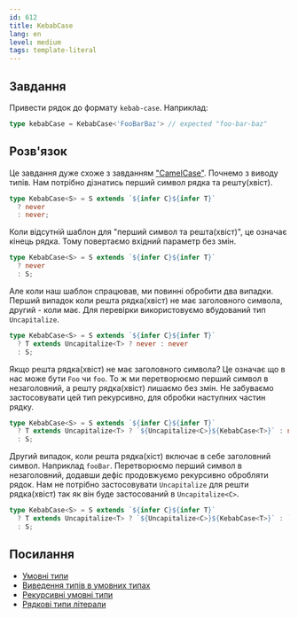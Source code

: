 ```yaml
---
id: 612
title: KebabCase
lang: en
level: medium
tags: template-literal
---
```


## Завдання

Привести рядок до формату `kebab-case`.
Наприклад:

```typescript
type kebabCase = KebabCase<'FooBarBaz'> // expected "foo-bar-baz"
```

## Розв'язок

Це завдання дуже схоже з завданням ["CamelCase"](./medium-camelcase.md).
Почнемо з виводу типів.
Нам потрібно дізнатись перший символ рядка та решту(хвіст).

```typescript
type KebabCase<S> = S extends `${infer C}${infer T}`
  ? never
  : never;
```
Коли відсутній шаблон для "перший символ та решта(хвіст)", це означає кінець рядка.
Тому повертаємо вхідний параметр без змін.

```typescript
type KebabCase<S> = S extends `${infer C}${infer T}`
  ? never
  : S;
```

Але коли наш шаблон спрацював, ми повинні обробити два випадки.
Перший випадок коли решта рядка(хвіст) не має заголовного символа, другий - коли має.
Для перевірки використовуємо вбудований тип `Uncapitalize`.

```typescript
type KebabCase<S> = S extends `${infer C}${infer T}`
  ? T extends Uncapitalize<T> ? never : never
  : S;
```

Якщо решта рядка(хвіст) не має заголовного символа?
Це означає що в нас може бути `Foo` чи `foo`.
То ж ми перетворюємо перший символ в незаголовний, а решту рядка(хвіст) лишаємо без змін.
Не забуваємо застосовувати цей тип рекурсивно, для обробки наступних частин рядку.

```typescript
type KebabCase<S> = S extends `${infer C}${infer T}`
  ? T extends Uncapitalize<T> ? `${Uncapitalize<C>}${KebabCase<T>}` : never
  : S;
```

Другий випадок, коли решта рядка(хіст) включає в себе заголовний символ.
Наприклад `fooBar`.
Перетворюємо перший символ в незаголовний, додавши дефіс продовжуємо рекурсивно обробляти рядок.
Нам не потрібно застосовувати `Uncapitalize` для решти рядка(хвіст) так як він буде застосований в `Uncapitalize<C>`.

```typescript
type KebabCase<S> = S extends `${infer C}${infer T}`
  ? T extends Uncapitalize<T> ? `${Uncapitalize<C>}${KebabCase<T>}` : `${Uncapitalize<C>}-${KebabCase<T>}`
  : S;
```

## Посилання

- [Умовні типи](https://www.typescriptlang.org/docs/handbook/advanced-types.html#conditional-types)
- [Виведення типів в умовних типах](https://www.typescriptlang.org/docs/handbook/advanced-types.html#type-inference-in-conditional-types)
- [Рекурсивні умовні типи](https://www.typescriptlang.org/docs/handbook/release-notes/typescript-4-1.html#recursive-conditional-types)
- [Рядкові типи літерали](https://www.typescriptlang.org/docs/handbook/release-notes/typescript-4-1.html#template-literal-types)
